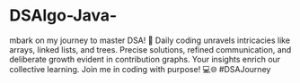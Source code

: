 # DSAlgo-Java-
mbark on my journey to master DSA! 🚀 Daily coding unravels intricacies like arrays, linked lists, and trees. Precise solutions, refined communication, and deliberate growth evident in contribution graphs. Your insights enrich our collective learning. Join me in coding with purpose! 💻🌐 #DSAJourney
